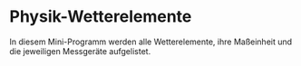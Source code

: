 # Physik-Wetterelemente
In diesem Mini-Programm werden alle Wetterelemente, ihre Maßeinheit und die jeweiligen Messgeräte aufgelistet.
